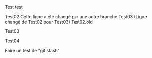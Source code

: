 Test test

Test02 Cette ligne a été changé par une autre branche
Test03 (Ligne changé de Test02 pour Test03)
Test02.old

Test03

Test04

Faire un test de "git stash"
